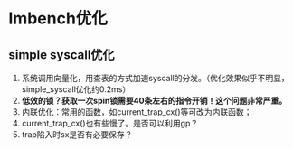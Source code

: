 # lmbench优化

## simple syscall优化

1. 系统调用向量化，用查表的方式加速syscall的分发。（优化效果似乎不明显，simple_syscall优化约0.2ms）
2. **低效的锁？获取一次spin锁需要40条左右的指令开销！这个问题非常严重。**
3. 内联优化：常用的函数，如current_trap_cx()等可改为内联函数；
4. current_trap_cx()也有些慢了。是否可以利用gp？
5. trap陷入时sx是否有必要保存？
